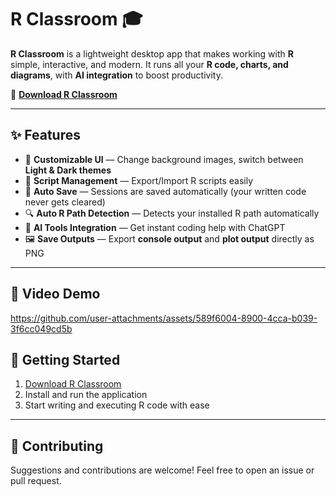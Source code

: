 # R Classroom 🎓

**R Classroom** is a lightweight desktop app that makes working with **R** simple, interactive, and modern.
It runs all your **R code, charts, and diagrams**, with **AI integration** to boost productivity.

🔗 **[Download R Classroom](https://drive.google.com/file/d/1O54cPK2LpZvxd8LIHdNWbCIE1XT2ZU7k/view?usp=sharing)**

---

## ✨ Features

* 🎨 **Customizable UI** — Change background images, switch between **Light & Dark themes**
* 📂 **Script Management** — Export/Import R scripts easily
* 💾 **Auto Save** — Sessions are saved automatically (your written code never gets cleared)
* 🔍 **Auto R Path Detection** — Detects your installed R path automatically
* 🤖 **AI Tools Integration** — Get instant coding help with ChatGPT
* 🖼 **Save Outputs** — Export **console output** and **plot output** directly as PNG

---

## 🎥 Video Demo



https://github.com/user-attachments/assets/589f6004-8900-4cca-b039-3f6cc049cd5b




## 🚀 Getting Started

1. [Download R Classroom](https://drive.google.com/file/d/1O54cPK2LpZvxd8LIHdNWbCIE1XT2ZU7k/view?usp=sharing)
2. Install and run the application
3. Start writing and executing R code with ease

---

## 🤝 Contributing

Suggestions and contributions are welcome! Feel free to open an issue or pull request.

